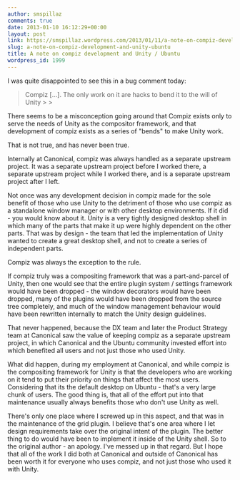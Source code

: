 ```yaml
---
author: smspillaz
comments: true
date: 2013-01-10 16:12:29+00:00
layout: post
link: https://smspillaz.wordpress.com/2013/01/11/a-note-on-compiz-development-and-unity-ubuntu/
slug: a-note-on-compiz-development-and-unity-ubuntu
title: A note on compiz development and Unity / Ubuntu
wordpress_id: 1999
---
```


I was quite disappointed to see this in a bug comment today:

<blockquote>Compiz [...]. The only work on it are hacks to bend it to the will of Unity
> 
> </blockquote>

There seems to be a misconception going around that Compiz exists only to serve the needs of Unity as the compositor framework, and that development of compiz exists as a series of "bends" to make Unity work.

That is not true, and has never been true.

Internally at Canonical, compiz was always handled as a separate upstream project. It was a separate upstream project before I worked there, a separate upstream project while I worked there, and is a separate upstream project after I left.

Not once was any development decision in compiz made for the sole benefit of those who use Unity to the detriment of those who use compiz as a standalone window manager or with other desktop environments. If it did - you would know about it. Unity is a very tightly designed desktop shell in which many of the parts that make it up were highly dependent on the other parts. That was by design - the team that led the implementation of Unity wanted to create a great desktop shell, and not to create a series of independent parts.

Compiz was always the exception to the rule.

If compiz truly was a compositing framework that was a part-and-parcel of Unity, then one would see that the entire plugin system / settings framework would have been dropped - the window decorators would have been dropped, many of the plugins would have been dropped from the source tree completely, and much of the window management behaviour would have been rewritten internally to match the Unity design guidelines.

That never happened, because the DX team and later the Product Strategy team at Canonical saw the value of keeping compiz as a separate upstream project, in which Canonical and the Ubuntu community invested effort into which benefited all users and not just those who used Unity.

What did happen, during my employment at Canonical, and while compiz is the compositing framework for Unity is that the developers who are working on it tend to put their priority on things that affect the most users. Considering that its the default desktop on Ubuntu - that's a very large chunk of users. The good thing is, that all of the effort put into that maintenance usually always benefits those who don't use Unity as well.

There's only one place where I screwed up in this aspect, and that was in the maintenance of the grid plugin. I believe that's one area where I let design requirements take over the original intent of the plugin. The better thing to do would have been to implement it inside of the Unity shell. So to the original author - an apology. I've messed up in that regard. But I hope that all of the work I did both at Canonical and outside of Canonical has been worth it for everyone who uses compiz, and not just those who used it with Unity.
